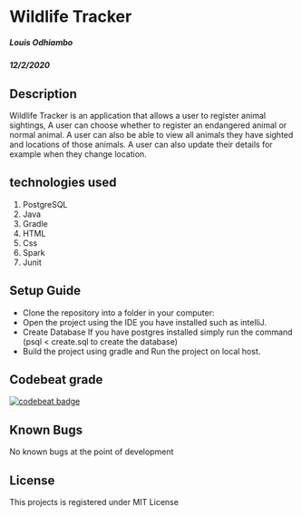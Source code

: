 # Wildlife Tracker
##### Louis Odhiambo
##### 12/2/2020

## Description
Wildlife Tracker is an application that allows a user to register animal sightings, A user can choose whether to register
an endangered animal or normal animal. A user can also be able to view all animals they have sighted and locations of those 
animals. A user can also update their details for example when they change location. 

## technologies used
1. PostgreSQL
2. Java
3. Gradle
4. HTML
5. Css
6. Spark
7. Junit

## Setup Guide
+ Clone the repository into a folder in your computer:
+ Open the project using the IDE you have installed such as intelliJ.
+ Create Database
If you have postgres installed simply run the command (psql < create.sql to create the database)
+ Build the project using gradle and Run the project on local host.

## Codebeat grade
[![codebeat badge](https://codebeat.co/badges/b38d7f51-3044-4b4d-aac1-c336fa273bc5)](https://codebeat.co/projects/github-com-louis-crypto-wildlife-tracker-master)

## Known Bugs
No known bugs at the point of development

## License
This projects is registered under MIT License